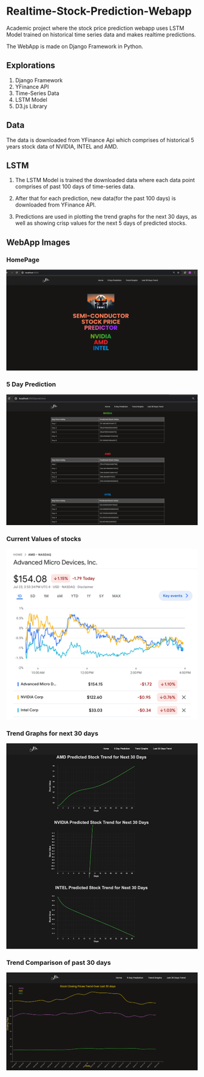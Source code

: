 # Realtime-Stock-Prediction-Webapp

Academic project where the stock price prediction webapp uses LSTM Model trained on historical time series data and makes realtime predictions.

The WebApp is made on Django Framework in Python.

## Explorations

1. Django Framework
2. YFinance API
3. Time-Series Data
4. LSTM Model
5. D3.js Library

## Data

The data is downloaded from YFinance Api which comprises of historical 5 years stock data of NVIDIA, INTEL and AMD.

## LSTM

1. The LSTM Model is trained the downloaded data where each data point comprises of past 100 days of time-series data.

2. After that for each prediction, new data(for the past 100 days) is downloaded from YFinance API.

3. Predictions are used in plotting the trend graphs for the next 30 days, as well as showing crisp values for the next 5 days of predicted stocks.

## WebApp Images

### HomePage

![HomePage](images/homepage.png)

### 5 Day Prediction

![5 Day Prediction](/images/5Day_Prediction.png)

### Current Values of stocks

![Current Values of stocks](/images/realtime_stock_data.png)

### Trend Graphs for next 30 days

![Trend Graphs for next 30 days](/images/trend_30_days.png)

### Trend Comparison of past 30 days

![Trend Comparison of past 30 days](/images/trend_last_30_days.png)
